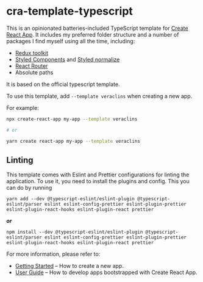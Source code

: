 # cra-template-typescript

This is an opinionated batteries-included TypeScript template for [Create React App](https://github.com/facebook/create-react-app). It includes my preferred folder structure and a number of packages I find myself using all the time, including:

- [Redux toolkit](https://github.com/reduxjs/redux-toolkit)
- [Styled Components](https://styled-components.com/) and [Styled normalize](https://github.com/sergeysova/styled-normalize)
- [React Router](https://github.com/ReactTraining/react-router#readme)
- Absolute paths

It is based on the official typescript template.

To use this template, add `--template veraclins` when creating a new app.

For example:

```sh
npx create-react-app my-app --template veraclins

# or

yarn create react-app my-app --template veraclins
```

## Linting

This template comes with Eslint and Prettier configurations for linting the application. To use it, you need to install the plugins and config. This you can do by running

`yarn add --dev @typescript-eslint/eslint-plugin @typescript-eslint/parser eslint eslint-config-prettier eslint-plugin-prettier eslint-plugin-react-hooks eslint-plugin-react prettier`

**_or_**

`npm install --dev @typescript-eslint/eslint-plugin @typescript-eslint/parser eslint eslint-config-prettier eslint-plugin-prettier eslint-plugin-react-hooks eslint-plugin-react prettier`

For more information, please refer to:

- [Getting Started](https://create-react-app.dev/docs/getting-started) – How to create a new app.
- [User Guide](https://create-react-app.dev) – How to develop apps bootstrapped with Create React App.
